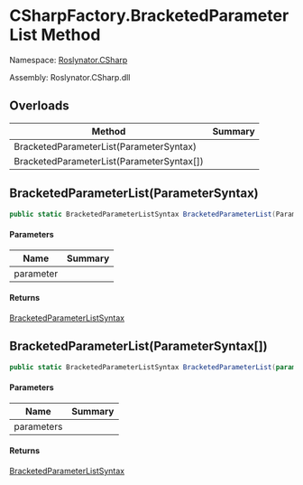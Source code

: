 # CSharpFactory\.BracketedParameterList Method

Namespace: [Roslynator.CSharp](../../README.md)

Assembly: Roslynator\.CSharp\.dll

## Overloads

| Method | Summary |
| ------ | ------- |
| BracketedParameterList\(ParameterSyntax\) | |
| BracketedParameterList\(ParameterSyntax\[\]\) | |

## BracketedParameterList\(ParameterSyntax\)

```csharp
public static BracketedParameterListSyntax BracketedParameterList(ParameterSyntax parameter)
```

#### Parameters

| Name | Summary |
| ---- | ------- |
| parameter | |

#### Returns

[BracketedParameterListSyntax](https://docs.microsoft.com/en-us/dotnet/api/microsoft.codeanalysis.csharp.syntax.bracketedparameterlistsyntax)


## BracketedParameterList\(ParameterSyntax\[\]\)

```csharp
public static BracketedParameterListSyntax BracketedParameterList(params ParameterSyntax[] parameters)
```

#### Parameters

| Name | Summary |
| ---- | ------- |
| parameters | |

#### Returns

[BracketedParameterListSyntax](https://docs.microsoft.com/en-us/dotnet/api/microsoft.codeanalysis.csharp.syntax.bracketedparameterlistsyntax)


